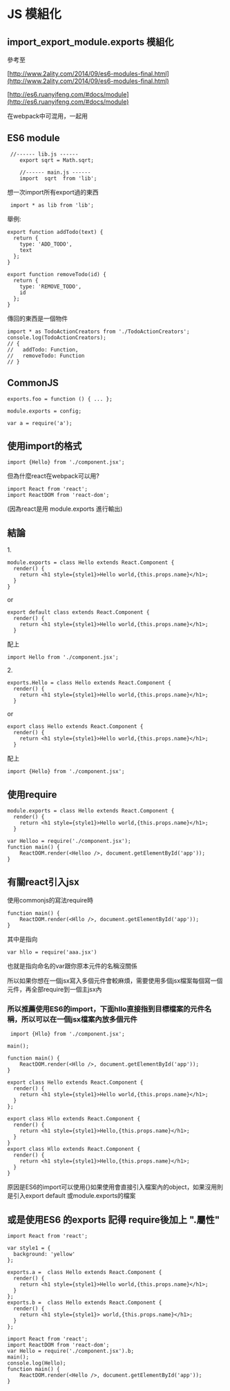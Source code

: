 # JS 模組化

## import\_export\_module.exports 模組化

參考至

[http://www.2ality.com/2014/09/es6-modules-final.html](http://www.2ality.com/2014/09/es6-modules-final.html)

[http://es6.ruanyifeng.com/#docs/module](http://es6.ruanyifeng.com/#docs/module)

在webpack中可混用，一起用

## ES6 module

```
 //------ lib.js ------
    export sqrt = Math.sqrt;

    //------ main.js ------
    import  sqrt  from 'lib';
```

想一次import所有export過的東西

```
 import * as lib from 'lib';
```

舉例:

```
export function addTodo(text) {
  return {
    type: 'ADD_TODO',
    text
  };
}

export function removeTodo(id) {
  return {
    type: 'REMOVE_TODO',
    id
  };
}
```

傳回的東西是一個物件

```
import * as TodoActionCreators from './TodoActionCreators';
console.log(TodoActionCreators);
// {
//   addTodo: Function,
//   removeTodo: Function
// }
```

## CommonJS

```
exports.foo = function () { ... };

module.exports = config;

var a = require('a');
```

## 使用import的格式

```
import {Hello} from './component.jsx';
```

但為什麼react在webpack可以用?

```
import React from 'react';
import ReactDOM from 'react-dom';
```

(因為react是用 module.exports 進行輸出)

## 結論

1\.

```
module.exports = class Hello extends React.Component {
  render() {
    return <h1 style={style1}>Hello world,{this.props.name}</h1>;
  }
}
```

or

```
export default class extends React.Component {
  render() {
    return <h1 style={style1}>Hello world,{this.props.name}</h1>;
  }
```

配上

```
import Hello from './component.jsx';
```

2\.

```
exports.Hello = class Hello extends React.Component {
  render() {
    return <h1 style={style1}>Hello world,{this.props.name}</h1>;
  }
```

or

```
export class Hello extends React.Component {
  render() {
    return <h1 style={style1}>Hello world,{this.props.name}</h1>;
  }
```

配上

```
import {Hello} from './component.jsx';
```

## 使用require

```
module.exports = class Hello extends React.Component {
  render() {
    return <h1 style={style1}>Hello world,{this.props.name}</h1>;
  }
```

```
var Helloo = require('./component.jsx');
function main() {
    ReactDOM.render(<Helloo />, document.getElementById('app'));
}
```

## 有關react引入jsx

使用commonjs的寫法require時

```
function main() {
    ReactDOM.render(<Hllo />, document.getElementById('app'));
}
```

其中是指向

```
var hllo = require('aaa.jsx')
```

也就是指向命名的var跟你原本元件的名稱沒關係

所以如果你想在一個jsx寫入多個元件會較麻煩，需要使用多個jsx檔案每個寫一個元件，再全部require到一個主jsx內

### 所以推薦使用ES6的import，下面hllo直接指到目標檔案的元件名稱，所以可以在一個jsx檔案內放多個元件

```
 import {Hllo} from './component.jsx';

main();

function main() {
    ReactDOM.render(<Hllo />, document.getElementById('app'));
}
```

```
export class Hello extends React.Component {
  render() {
    return <h1 style={style1}>Hello world,{this.props.name}</h1>;
  }
};

export class Hllo extends React.Component {
  render() {
    return <h1 style={style1}>Hello,{this.props.name}</h1>;
  }
}
export class Hllo extends React.Component {
  render() {
    return <h1 style={style1}>Hello,{this.props.name}</h1>;
  }
}
```

原因是ES6的import可以使用{}如果使用會直接引入檔案內的object，如果沒用則是引入export default 或module.exports的檔案

## 或是使用ES6 的exports 記得 require後加上  ".屬性"

```
import React from 'react';

var style1 = {
  background: 'yellow'
};

exports.a =  class Hello extends React.Component {
  render() {
    return <h1 style={style1}>Hello world,{this.props.name}</h1>;
  }
};
exports.b =  class Hello extends React.Component {
  render() {
    return <h1 style={style1}> world,{this.props.name}</h1>;
  }
};
```

```
import React from 'react';
import ReactDOM from 'react-dom';
var Hello = require('./component.jsx').b;
main();
console.log(Hello);
function main() {
    ReactDOM.render(<Hello />, document.getElementById('app'));
}
```
